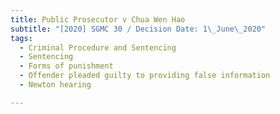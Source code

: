 ```yaml
---
title: Public Prosecutor v Chua Wen Hao
subtitle: "[2020] SGMC 30 / Decision Date: 1\_June\_2020"
tags:
  - Criminal Procedure and Sentencing
  - Sentencing
  - Forms of punishment
  - Offender pleaded guilty to providing false information
  - Newton hearing

---
```


